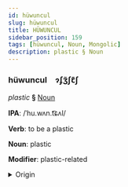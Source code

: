 ```yaml
---
id: hüwuncul
slug: hüwuncul
title: HÜWUNCUL
sidebar_position: 159
tags: [hüwuncul, Noun, Mongolic]
description: plastic § Noun
---
```


### hüwuncul&emsp;<span kind="abugida">ɂʄʒ̃ʃꞇ͊ʃ</span>

*plastic* **§** [Noun](../../tags/Noun)

**IPA**: /ˈhu.wʌn.t͡ɕʌl/

**Verb**: to be a plastic

**Noun**: plastic

**Modifier**: plastic-related

<details>
    <summary>Origin</summary>
    Mongolian хуванцар qubančir  /ˈxʊw̜ənt͡sər/<br/>
    <em>Mongolic Language Family</em>
</details>